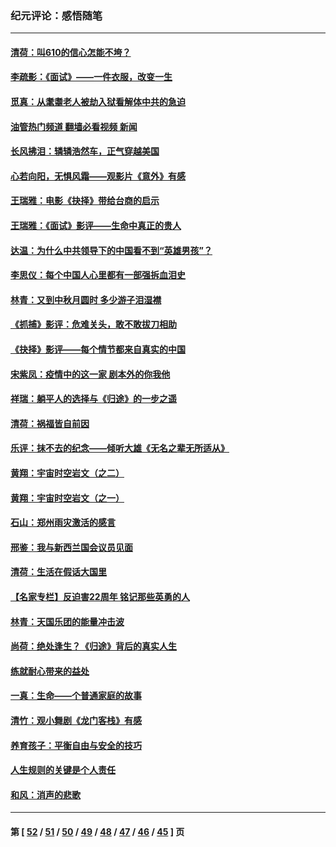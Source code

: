 ### 纪元评论：感悟随笔
---
#### [清荷：叫610的信心怎能不垮？](../../pages/nsc1035/n13304848.md?10250330) 
#### [李疏影：《面试》——一件衣服，改变一生](../../pages/nsc1035/n13292494.md?10250330) 
#### [觅真：从耄耋老人被劫入狱看解体中共的急迫](../../pages/nsc1035/n13284545.md?10250330) 
#### [油管热门频道 翻墙必看视频 新闻](ok?10250330)
#### [长风拂泪：辚辚浩然车，正气穿越美国](../../pages/nsc1035/n13284280.md?10250330) 
#### [心若向阳，无惧风霜——观影片《意外》有感](../../pages/nsc1035/n13275318.md?10250330) 
#### [王瑞雅：电影《抉择》带给台商的启示](../../pages/nsc1035/n13274064.md?10250330) 
#### [王瑞雅：《面试》影评——生命中真正的贵人](../../pages/nsc1035/n13260528.md?10250330) 
#### [达温：为什么中共领导下的中国看不到“英雄男孩”？](../../pages/nsc1035/n13257099.md?10250330) 
#### [李思仪：每个中国人心里都有一部强拆血泪史](../../pages/nsc1035/n13249632.md?10250330) 
#### [林青：又到中秋月圆时 多少游子泪湿襟](../../pages/nsc1035/n13245916.md?10250330) 
#### [《抓捕》影评：危难关头，敢不敢拔刀相助](../../pages/nsc1035/n13244251.md?10250330) 
#### [《抉择》影评——每个情节都来自真实的中国](../../pages/nsc1035/n13242564.md?10250330) 
#### [宋紫凤：疫情中的这一家 剧本外的你我他](../../pages/nsc1035/n13242358.md?10250330) 
#### [祥瑞：躺平人的选择与《归途》的一步之遥](../../pages/nsc1035/n13213201.md?10250330) 
#### [清荷：祸福皆自前因](../../pages/nsc1035/n13213177.md?10250330) 
#### [乐评：抹不去的纪念——倾听大雄《无名之辈无所适从》](../../pages/nsc1035/n13163359.md?10250330) 
#### [黄翔：宇宙时空岩文（之二）](../../pages/nsc1035/n13141116.md?10250330) 
#### [黄翔：宇宙时空岩文（之一）](../../pages/nsc1035/n13140355.md?10250330) 
#### [石山：郑州雨灾激活的感言](../../pages/nsc1035/n13135372.md?10250330) 
#### [邢鉴：我与新西兰国会议员见面](../../pages/nsc1035/n13111626.md?10250330) 
#### [清荷：生活在假话大国里](../../pages/nsc1035/n13103916.md?10250330) 
#### [【名家专栏】反迫害22周年 铭记那些英勇的人](../../pages/nsc1035/n13102771.md?10250330) 
#### [林青：天国乐团的能量冲击波](../../pages/nsc1035/n13099634.md?10250330) 
#### [尚荷：绝处逢生？《归途》背后的真实人生](../../pages/nsc1035/n13099470.md?10250330) 
#### [练就耐心带来的益处](../../pages/nsc1035/n13081876.md?10250330) 
#### [一真：生命——个普通家庭的故事](../../pages/nsc1035/n13075782.md?10250330) 
#### [清竹：观小舞剧《龙门客栈》有感](../../pages/nsc1035/n13069850.md?10250330) 
#### [养育孩子：平衡自由与安全的技巧](../../pages/nsc1035/n13054510.md?10250330) 
#### [人生规则的关键是个人责任](../../pages/nsc1035/n13053252.md?10250330) 
#### [和风：消声的悲歌](../../pages/nsc1035/n13051994.md?10250330) 

---
#### 第 [ [52](./52.md?10250330) / [51](./51.md?10250330) / [50](./50.md?10250330) / [49](./49.md?10250330) / [48](./48.md?10250330) / [47](./47.md?10250330) / [46](./46.md?10250330) / [45](./45.md?10250330) ] 页
